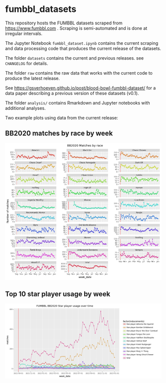 # fumbbl_datasets
This repository hosts the FUMBBL datasets scraped from https://www.fumbbl.com .
Scraping is semi-automated and is done at irregular intervals.

The Jupyter Notebook `fumbbl_dataset.ipynb` contains the current scraping and data processing code that produces the current release of the datasets.

The folder `datasets` contains the current and previous releases. 
see `CHANGELOG` for details.

The folder `raw` contains the raw data that works with the current code to produce the latest release.

See https://gsverhoeven.github.io/post/blood-bowl-fumbbl-dataset/ for a data paper describing a previous version of these datasets (v0.1).

The folder `analysis/` contains Rmarkdown and Jupyter notebooks with additional analyses.

Two example plots using data from the current release:

## BB2020 matches by race by week

![](datasets/v0.4/match_volumes_by_race.png)

## Top 10 star player usage by week

![](datasets/v0.4/star_players_by_week.png)
